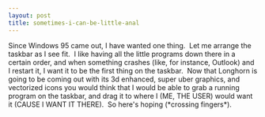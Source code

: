 ```yaml
---
layout: post
title: sometimes-i-can-be-little-anal
---
```

Since Windows 95 came out, I have wanted one thing.  Let me arrange the
taskbar as I see fit.  I like having all the little programs down there
in a certain order, and when something crashes (like, for instance,
Outlook) and I restart it, I want it to be the first thing on the
taskbar.  Now that Longhorn is going to be coming out with its 3d
enhanced, super uber graphics, and vectorized icons you would think that
I would be able to grab a running program on the taskbar, and drag it to
where I (ME, THE USER) would want it (CAUSE I WANT IT THERE).  So here's
hoping (\*crossing fingers\*).
